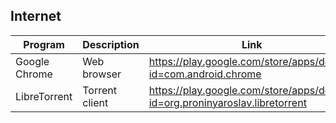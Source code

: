 ## Internet

| Program | Description | Link | Plugins | Comment |
| --- | --- | --- | --- | --- |
| Google Chrome | Web browser | https://play.google.com/store/apps/details?id=com.android.chrome |
| LibreTorrent | Torrent client | https://play.google.com/store/apps/details?id=org.proninyaroslav.libretorrent |
